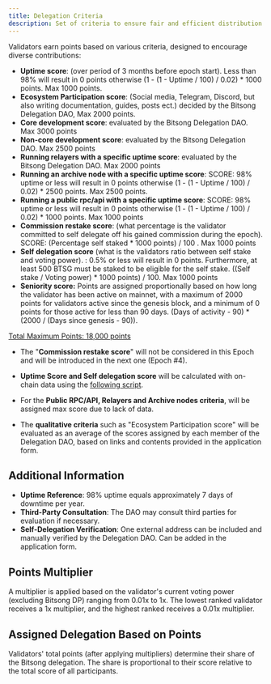 ```yaml
---
title: Delegation Criteria
description: Set of criteria to ensure fair and efficient distribution of rewards
---
```


Validators earn points based on various criteria, designed to encourage diverse contributions:

- **Uptime score**: (over period of 3 months before epoch start). Less than 98% will result in 0 points otherwise (1 - (1 - Uptime / 100) / 0.02) * 1000 points. Max 1000 points.
- **Ecosystem Participation score**: (Social media, Telegram, Discord, but also writing documentation, guides, posts ect.) decided by the Bitsong Delegation DAO, Max 2000 points.
- **Core development score**: evaluated by the Bitsong Delegation DAO. Max 3000 points
- **Non-core development score**: evaluated by the Bitsong Delegation DAO. Max 2500 points
- **Running relayers with a specific uptime score**: evaluated by the Bitsong Delegation DAO. Max 2000 points
- **Running an archive node with a specific uptime score**: SCORE: 98% uptime or less will result in 0 points otherwise (1 - (1 - Uptime / 100) / 0.02) * 2500 points. Max 2500 points.
- **Running a public rpc/api with a specific uptime score**: SCORE: 98% uptime or less will result in 0 points otherwise (1 - (1 - Uptime / 100) / 0.02) * 1000 points. Max 1000 points
- **Commission restake score**: (what percentage is the validator committed to self delegate off his gained commission during the epoch). SCORE: (Percentage self staked * 1000 points) / 100 . Max 1000 points
- **Self delegation score** (what is the validators ratio between self stake and voting power). : 0.5% or less will result in 0 points. Furthermore, at least 500 BTSG must be staked to be eligible for the self stake.
((Self stake / Voting power) * 1000 points) / 100. Max 1000 points
- **Seniority score:** Points are assigned proportionally based on how long the validator has been active on mainnet, with a maximum of 2000 points for validators active since the genesis block, and a minimum of 0 points for those active for less than 90 days. 
(Days of activity - 90) * (2000 / (Days since genesis - 90)).

<u>Total Maximum Points: 18,000 points</u>

- The "**Commission restake score**" will not be considered in this Epoch and will be introduced in the next one (Epoch #4). 

- **Uptime Score and Self delegation score** will be calculated with on-chain data using the [following script](https://github.com/Bitveil/btsg-delprog/).

- For the **Public RPC/API, Relayers and Archive nodes criteria**, will be assigned max score due to lack of data.

- The **qualitative criteria** such as "Ecosystem Participation score" will be evaluated as an average of the scores assigned by each member of the Delegation DAO, based on links and contents provided in the application form.

## Additional Information

- **Uptime Reference**: 98% uptime equals approximately 7 days of downtime per year.
- **Third-Party Consultation**: The DAO may consult third parties for evaluation if necessary.
- **Self-Delegation Verification**: One external address can be included and manually verified by the Delegation DAO. Can be added in the application form.

## Points Multiplier

A multiplier is applied based on the validator's current voting power (excluding Bitsong DP) ranging from 0.01x to 1x. The lowest ranked validator receives a 1x multiplier, and the highest ranked receives a 0.01x multiplier.

## Assigned Delegation Based on Points

Validators' total points (after applying multipliers) determine their share of the Bitsong delegation. The share is proportional to their score relative to the total score of all participants.
